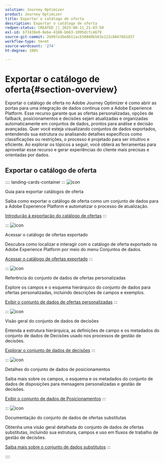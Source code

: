 ```yaml
---
solution: Journey Optimizer
product: Journey Optimizer
title: Exportar o catálogo de oferta
description: Exportar o catálogo de oferta
redpen-status: CREATED_||_2025-08-11_21-03-50
exl-id: b73438e0-8ebe-4188-bb63-1095dcfc4679
source-git-commit: 2b907a3be8b11ac6308d0b563e122c88478d1d37
workflow-type: tm+mt
source-wordcount: '274'
ht-degree: 100%

---
```


# Exportar o catálogo de oferta{#section-overview}

Exportar o catálogo de oferta no Adobe Journey Optimizer é como abrir as portas para uma integração de dados contínua com a Adobe Experience Platform. Esse recurso garante que as ofertas personalizadas, opções de fallback, posicionamentos e decisões sejam atualizadas e organizadas automaticamente em conjuntos de dados, prontos para análise e decisão avançadas. Quer você esteja visualizando conjuntos de dados exportados, entendendo sua estrutura ou analisando detalhes específicos como classificações ou restrições, o processo é projetado para ser intuitivo e eficiente. Ao explorar os tópicos a seguir, você obterá as ferramentas para aproveitar esse recurso e gerar experiências do cliente mais precisas e orientadas por dados.

## Exportar o catálogo de oferta

:::: landing-cards-container
:::
![icon](https://cdn.experienceleague.adobe.com/icons/circle-play.svg?lang=pt-BR)

Guia para exportar catálogos de oferta

Saiba como exportar o catálogo de oferta como um conjunto de dados para a Adobe Experience Platform e automatizar o processo de atualização.

[Introdução à exportação do catálogo de ofertas](../using/offers/export-catalog/get-started-export.md)
:::

:::
![icon](https://cdn.experienceleague.adobe.com/icons/list-check.svg?lang=pt-BR)

Acessar o catálogo de ofertas exportado

Descubra como localizar e interagir com o catálogo de oferta exportado na Adobe Experience Platform por meio do menu Conjuntos de dados.

[Acessar o catálogo de ofertas exportado](../using/offers/export-catalog/access-dataset.md)
:::

:::
![icon](https://cdn.experienceleague.adobe.com/icons/code-branch.svg?lang=pt-BR)

Referência do conjunto de dados de ofertas personalizadas

Explore os campos e o esquema hierárquico do conjunto de dados para ofertas personalizadas, incluindo descrições de campos e exemplos.

[Exibir o conjunto de dados de ofertas personalizadas](../using/offers/export-catalog/export-offers.md)
:::

:::
![icon](https://cdn.experienceleague.adobe.com/icons/code-branch.svg?lang=pt-BR)

Visão geral do conjunto de dados de decisões

Entenda a estrutura hierárquica, as definições de campo e os metadados do conjunto de dados de Decisões usado nos processos de gestão de decisões.

[Explorar o conjunto de dados de decisões](../using/offers/export-catalog/export-decisions.md)
:::

:::
![icon](https://cdn.experienceleague.adobe.com/icons/puzzle-piece.svg?lang=pt-BR)

Detalhes do conjunto de dados de posicionamentos

Saiba mais sobre os campos, o esquema e os metadados do conjunto de dados de disposições para mensagens personalizadas e gestão de decisões.

[Exibir o conjunto de dados de Posicionamentos](../using/offers/export-catalog/export-placements.md)
:::

:::
![icon](https://cdn.experienceleague.adobe.com/icons/puzzle-piece.svg?lang=pt-BR)

Documentação do conjunto de dados de ofertas substitutas

Obtenha uma visão geral detalhada do conjunto de dados de ofertas substitutas, incluindo sua estrutura, campos e uso em fluxos de trabalho de gestão de decisões.

[Saiba mais sobre o conjunto de dados substitutos](../using/offers/export-catalog/export-fallback.md)
:::

::::
